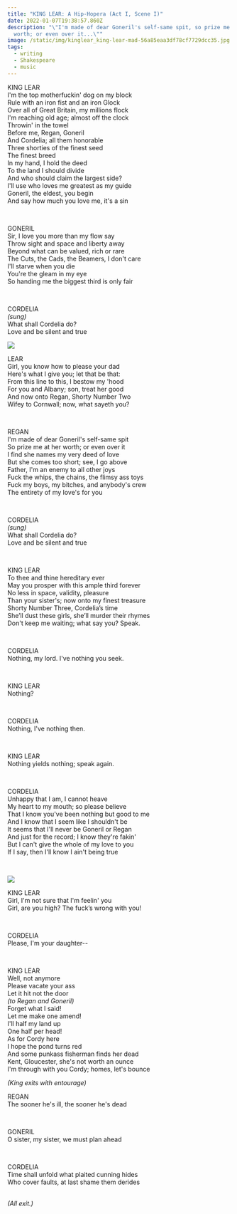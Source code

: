 ```yaml
---
title: "KING LEAR: A Hip-Hopera (Act I, Scene I)"
date: 2022-01-07T19:38:57.860Z
description: "\"I'm made of dear Goneril's self-same spit, so prize me at her
  worth; or even over it...\""
image: /static/img/kinglear_king-lear-mad-56a85eaa3df78cf7729dcc35.jpg
tags:
  - writing
  - Shakespeare
  - music
---
```

KING LEAR\
I'm the top motherfuckin' dog on my block\
Rule with an iron fist and an iron Glock\
Over all of Great Britain, my millions flock  \
I'm reaching old age; almost off the clock\
Throwin' in the towel\
Before me, Regan, Goneril\
And Cordelia; all them honorable\
Three shorties of the finest seed\
The finest breed\
In my hand, I hold the deed\
To the land I should divide\
And who should claim the largest side?\
I'll use who loves me greatest as my guide\
Goneril, the eldest, you begin\
And say how much you love me, it's a sin

 

GONERIL\
Sir, I love you more than my flow say\
Throw sight and space and liberty away\
Beyond what can be valued, rich or rare\
The Cuts, the Cads, the Beamers, I don't care\
I'll starve when you die\
You're the gleam in my eye\
So handing me the biggest third is only fair 

 

CORDELIA\
*(sung)*\
What shall Cordelia do?\
Love and be silent and true

![](/static/img/kinglear_king-lear-mad-56a85eaa3df78cf7729dcc35.jpg)

LEAR\
Girl, you know how to please your dad\
Here's what I give you; let that be that:\
From this line to this, I bestow my 'hood\
For you and Albany; son, treat her good\
And now onto Regan, Shorty Number Two\
Wifey to Cornwall; now, what sayeth you?

 

REGAN\
I'm made of dear Goneril's self-same spit\
So prize me at her worth; or even over it\
I find she names my very deed of love\
But she comes too short; see, I go above\
Father, I'm an enemy to all other joys\
Fuck the whips, the chains, the flimsy ass toys\
Fuck my boys, my bitches, and anybody's crew\
The entirety of my love's for you

 

CORDELIA\
*(sung)*\
What shall Cordelia do?\
Love and be silent and true

 

KING LEAR\
To thee and thine hereditary ever\
May you prosper with this ample third forever\
No less in space, validity, pleasure\
Than your sister's; now onto my finest treasure\
Shorty Number Three, Cordelia’s time\
She’ll dust these girls, she’ll murder their rhymes\
Don't keep me waiting; what say you? Speak.

 

CORDELIA\
Nothing, my lord. I've nothing you seek.

 

KING LEAR\
Nothing?

 

CORDELIA\
Nothing, I've nothing then.

 

KING LEAR\
Nothing yields nothing; speak again.

 

CORDELIA\
Unhappy that I am, I cannot heave\
My heart to my mouth; so please believe\
That I know you've been nothing but good to me\
And I know that I seem like I shouldn't be\
It seems that I'll never be Goneril or Regan\
And just for the record; I know they're fakin'\
But I can't give the whole of my love to you\
If I say, then I'll know I ain't being true

 

![](/static/img/kinglear_three_daughters_of_king_lear_by_gustav_pope.jpg)

KING LEAR\
Girl, I'm not sure that I'm feelin' you\
Girl, are you high? The fuck’s wrong with you!

 

CORDELIA\
Please, I'm your daughter--

 

KING LEAR\
Well, not anymore\
Please vacate your ass\
Let it hit not the door\
*(to Regan and Goneril)*\
Forget what I said!\
Let me make one amend!\
I'll half my land up\
One half per head!\
As for Cordy here\
I hope the pond turns red\
And some punkass fisherman finds her dead\
Kent, Gloucester, she's not worth an ounce\
I'm through with you Cordy; homes, let's bounce



*(King exits with entourage)*



REGAN\
The sooner he's ill, the sooner he's dead

 

GONERIL   \
O sister, my sister, we must plan ahead

 

CORDELIA\
Time shall unfold what plaited cunning hides\
Who cover faults, at last shame them derides

\
*(All exit.)*